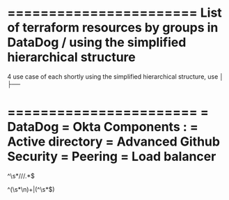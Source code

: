 
=======================
List of terraform resources by groups in DataDog / using the simplified hierarchical structure
=======================
4 use case of each shortly 
using the simplified  hierarchical structure, use │   ├── 

=======================
= DataDog
= Okta
Components : 
= Active directory
= Advanced Github Security 
= Peering 
= Load balancer
= 



^\s*\/\/\/.*$

^(\s*\n)+|(^\s*$)

